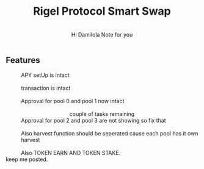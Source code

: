 <h1 align="center">
Rigel Protocol Smart Swap
</h1>
<br />

<div align="center">Hi Damilola Note for you</div>

<br />

## Features

<dl>
  <dd>APY setUp is intact</dd>
  <br />
  <dd>transaction is intact</dd>
  <br />
  <dd>Approval for pool 0 and pool 1 now intact</dd>
  <br />

<div align="center">couple of tasks remaining</div>

  <dd>Approval for pool 2 and pool 3 are not showing so fix that</dd>
  <br />
  <dd>Also harvest function should be seperated cause each pool has it own harvest</dd>
   <br />
  <dd>Also TOKEN EARN AND TOKEN STAKE.</dd>

  <dt>keep me posted.</dt>
